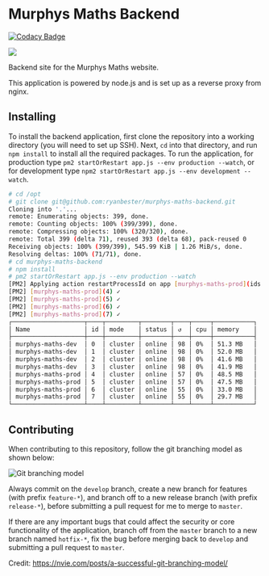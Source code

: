 # Murphys Maths Backend

[![Codacy Badge](https://api.codacy.com/project/badge/Grade/22b77e32672d45dfaae59c7d072d4c3a)](https://app.codacy.com/app/ryanbester/murphys-maths-backend?utm_source=github.com&utm_medium=referral&utm_content=ryanbester/murphys-maths-backend&utm_campaign=Badge_Grade_Settings)

![](https://travis-ci.org/ryanbester/murphys-maths-backend.svg?branch=master)

Backend site for the Murphys Maths website.

This application is powered by node.js and is set up as a reverse proxy from nginx.

## Installing ##

To install the backend application, first clone the repository into a working directory (you will need to set up SSH). Next, `cd` into that directory, and run `npm install` to install all the required packages. To run the application, for production type `pm2 startOrRestart app.js --env production --watch`, or for development type `npm2 startOrRestart app.js --env development --watch`.

```sh
# cd /opt
# git clone git@github.com:ryanbester/murphys-maths-backend.git
Cloning into '.'...
remote: Enumerating objects: 399, done.
remote: Counting objects: 100% (399/399), done.
remote: Compressing objects: 100% (320/320), done.
remote: Total 399 (delta 71), reused 393 (delta 68), pack-reused 0
Receiving objects: 100% (399/399), 545.99 KiB | 1.26 MiB/s, done.
Resolving deltas: 100% (71/71), done.
# cd murphys-maths-backend
# npm install
# pm2 startOrRestart app.js --env production --watch
[PM2] Applying action restartProcessId on app [murphys-maths-prod](ids: 4,5,6,7)
[PM2] [murphys-maths-prod](4) ✓
[PM2] [murphys-maths-prod](5) ✓
[PM2] [murphys-maths-prod](6) ✓
[PM2] [murphys-maths-prod](7) ✓
┌────────────────────┬────┬─────────┬────────┬────┬─────┬───────────┐
│ Name               │ id │ mode    │ status │ ↺  │ cpu │ memory    │
├────────────────────┼────┼─────────┼────────┼────┼─────┼───────────┤
│ murphys-maths-dev  │ 0  │ cluster │ online │ 98 │ 0%  │ 51.3 MB   │
│ murphys-maths-dev  │ 1  │ cluster │ online │ 98 │ 0%  │ 52.0 MB   │
│ murphys-maths-dev  │ 2  │ cluster │ online │ 98 │ 0%  │ 41.6 MB   │
│ murphys-maths-dev  │ 3  │ cluster │ online │ 98 │ 0%  │ 41.9 MB   │
│ murphys-maths-prod │ 4  │ cluster │ online │ 57 │ 0%  │ 48.5 MB   │
│ murphys-maths-prod │ 5  │ cluster │ online │ 57 │ 0%  │ 47.5 MB   │
│ murphys-maths-prod │ 6  │ cluster │ online │ 55 │ 0%  │ 33.0 MB   │
│ murphys-maths-prod │ 7  │ cluster │ online │ 55 │ 0%  │ 29.7 MB   │
└────────────────────┴────┴─────────┴────────┴────┴─────┴───────────┘
```

## Contributing ##

When contributing to this repository, follow the git branching model as shown below:

![Git branching model](https://nvie.com/img/git-model@2x.png)

Always commit on the `develop` branch, create a new branch for features (with prefix `feature-*`), and branch off to a new release branch (with prefix `release-*`), before submitting a pull request for me to merge to `master`.

If there are any important bugs that could affect the security or core functionality of the application, branch off from the `master` branch to a new branch named `hotfix-*`, fix the bug before merging back to `develop` and submitting a pull request to `master`.

Credit: https://nvie.com/posts/a-successful-git-branching-model/

